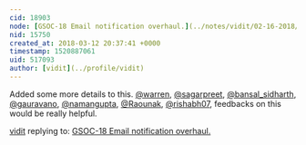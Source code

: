 ```yaml
---
cid: 18903
node: [GSOC-18 Email notification overhaul.](../notes/vidit/02-16-2018/gsoc-18-email-notification-overhaul)
nid: 15750
created_at: 2018-03-12 20:37:41 +0000
timestamp: 1520887061
uid: 517093
author: [vidit](../profile/vidit)
---
```


Added some more details to this. [@warren](/profile/warren), [@sagarpreet](/profile/sagarpreet), [@bansal_sidharth](/profile/bansal_sidharth), [@gauravano](/profile/gauravano), [@namangupta](/profile/namangupta), [@Raounak](/profile/Raounak), [@rishabh07](/profile/rishabh07), feedbacks on this would be really helpful.

[vidit](../profile/vidit) replying to: [GSOC-18 Email notification overhaul.](../notes/vidit/02-16-2018/gsoc-18-email-notification-overhaul)

